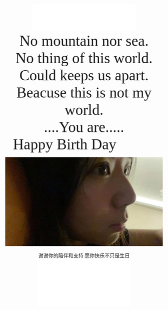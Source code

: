 
<center><iframe frameborder="no" border="0" marginwidth="0" marginheight="0" width=330 height=86 src="//music.163.com/outchain/player?type=2&id=4875075&auto=1&height=66"></iframe><center>    
    
    
<center><font face="Times New Roman" size=10>No mountain nor sea.</font></center>
    
<center><font face="Times New Roman" size=10>No thing of this world.</font></center>
    
<center><font face="Times New Roman" size=10>Could keeps us apart.</font></center>
    
<center><font face="Times New Roman" size=10>Beacuse this is not my world.</font></center>
    
<center><font face="Times New Roman" size=13>....You are.....</font></center>
    
<center><font face="Times New Roman" size=10>Happy Birth Day 🎊🎊🎊 </font></center>    
    
    
![picture](https://github.com/master-davidlee/master-davidlee.github.io/blob/main/pc.jpg)    
    
    
<center><font face="微软雅黑" size=3>谢谢你的陪伴和支持 愿你快乐不只是生日</font></center>    
    
        
<iframe src="//player.bilibili.com/player.html?aid=78258226&bvid=BV11J411i742&cid=133905422&page=1" scrolling="no" border="0" frameborder="no" framespacing="0" allowfullscreen="true"> </iframe>
    

